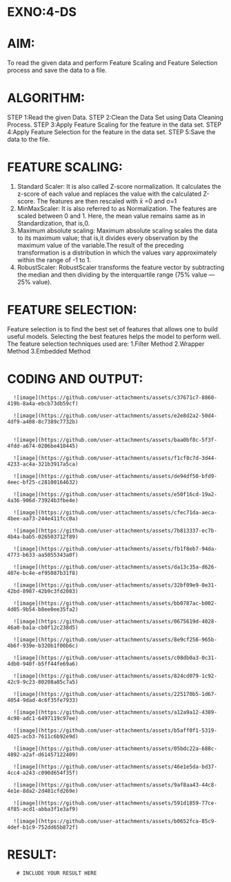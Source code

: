# EXNO:4-DS
# AIM:
To read the given data and perform Feature Scaling and Feature Selection process and save the
data to a file.

# ALGORITHM:
STEP 1:Read the given Data.
STEP 2:Clean the Data Set using Data Cleaning Process.
STEP 3:Apply Feature Scaling for the feature in the data set.
STEP 4:Apply Feature Selection for the feature in the data set.
STEP 5:Save the data to the file.

# FEATURE SCALING:
1. Standard Scaler: It is also called Z-score normalization. It calculates the z-score of each value and replaces the value with the calculated Z-score. The features are then rescaled with x̄ =0 and σ=1
2. MinMaxScaler: It is also referred to as Normalization. The features are scaled between 0 and 1. Here, the mean value remains same as in Standardization, that is,0.
3. Maximum absolute scaling: Maximum absolute scaling scales the data to its maximum value; that is,it divides every observation by the maximum value of the variable.The result of the preceding transformation is a distribution in which the values vary approximately within the range of -1 to 1.
4. RobustScaler: RobustScaler transforms the feature vector by subtracting the median and then dividing by the interquartile range (75% value — 25% value).

# FEATURE SELECTION:
Feature selection is to find the best set of features that allows one to build useful models. Selecting the best features helps the model to perform well.
The feature selection techniques used are:
1.Filter Method
2.Wrapper Method
3.Embedded Method

# CODING AND OUTPUT:
      ![image](https://github.com/user-attachments/assets/c37671c7-8860-419b-8a4a-ebcb73db59cf)
      
      ![image](https://github.com/user-attachments/assets/e2e8d2a2-50d4-4df9-a408-8c7389c7732b)

      
      ![image](https://github.com/user-attachments/assets/baa0bf8c-5f3f-4fdd-a674-0206be410445)
      
      ![image](https://github.com/user-attachments/assets/f1cf8c7d-3d44-4233-ac4a-321b3917a5ca)
      
      ![image](https://github.com/user-attachments/assets/de94df50-bfd9-4eec-bf25-c28100164632)
      
      ![image](https://github.com/user-attachments/assets/e50f16cd-19a2-4a36-906d-73924b3fbe4e)
      
      ![image](https://github.com/user-attachments/assets/cfec71da-aeca-4bee-aa73-244e411fcc0a)
      
      ![image](https://github.com/user-attachments/assets/7b813337-ec7b-4b4a-bab5-026503712f89)
      
      ![image](https://github.com/user-attachments/assets/fb1f8eb7-94da-4773-b633-aa5055343a0f)
      
      ![image](https://github.com/user-attachments/assets/da13c35a-d626-407e-bc4e-ef95087b31f8)
      
      ![image](https://github.com/user-attachments/assets/32bf09e9-0e31-42bd-8987-42b9c3fd2083)
      
      ![image](https://github.com/user-attachments/assets/bb0787ac-b002-4d05-9b54-b8ee0ee35fa2)
      
      ![image](https://github.com/user-attachments/assets/0675619d-4028-46a0-ba1a-cb0f12c238d5)
      
      ![image](https://github.com/user-attachments/assets/8e9cf256-965b-4b6f-939e-b320b1f00b6c)
      
      ![image](https://github.com/user-attachments/assets/c08db0a3-0c31-4db0-940f-b5ff44fe69a6)
      
      ![image](https://github.com/user-attachments/assets/824cd079-1c92-42c9-9c23-80208a85c7a5)
      
      ![image](https://github.com/user-attachments/assets/225170b5-1d67-4054-9dad-4c6f35fe7933)
      
      ![image](https://github.com/user-attachments/assets/a12a9a12-4389-4c98-adc1-6497119c97ee)
      
      ![image](https://github.com/user-attachments/assets/b5aff0f1-5319-4025-acb3-7611c6b92e9d)
      
      ![image](https://github.com/user-attachments/assets/05bdc22a-688c-4892-a2af-d61457122409)
      
      ![image](https://github.com/user-attachments/assets/46e1e5da-bd37-4cc4-a243-c090d654f35f)
      
      ![image](https://github.com/user-attachments/assets/9af8aa43-44c8-4e1e-8da2-2d481cfd269e)
      
      ![image](https://github.com/user-attachments/assets/591d1859-77ce-4f85-acd1-abba3f1e3af9)
      
      ![image](https://github.com/user-attachments/assets/b0652fca-85c9-4def-b1c9-752dd65b872f)


# RESULT:
       # INCLUDE YOUR RESULT HERE
